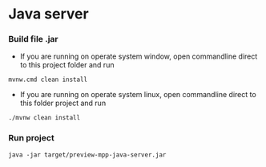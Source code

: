 # Java server

### Build file .jar
- If you are running on operate system window, open commandline direct to this project folder and run
```
mvnw.cmd clean install 
```
- If you are running on operate system linux, open commandline direct to this folder project and run
```
./mvnw clean install 
```

### Run project
```
java -jar target/preview-mpp-java-server.jar
```
